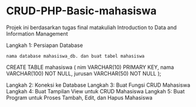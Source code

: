 # CRUD-PHP-Basic-mahasiswa
Projek ini berdasarkan tugas final matakuliah Introduction to Data and Information Management

Langkah 1: Persiapan Database

    nama database mahasiswa_db. dan buat tabel mahasiswa

CREATE TABLE mahasiswa (
    nim VARCHAR(10) PRIMARY KEY,
    nama VARCHAR(100) NOT NULL,
    jurusan VARCHAR(50) NOT NULL
);

Langkah 2: Koneksi ke Database
Langkah 3: Buat Fungsi CRUD Mahasiswa
Langkah 4: Buat Tampilan View untuk CRUD Mahasiswa
Langkah 5: Buat Program untuk Proses Tambah, Edit, dan Hapus Mahasiswa
